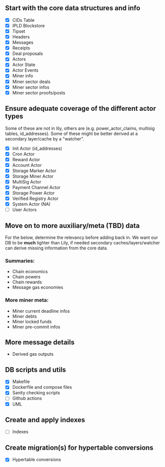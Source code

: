 ## Start with the core data structures and info
- [x] CIDs Table
- [x] IPLD Blockstore
- [x] Tipset
- [x] Headers
- [x] Messages
- [x] Receipts
- [x] Deal proposals
- [x] Actors
- [x] Actor State
- [x] Actor Events
- [x] Miner info
- [x] Miner sector deals
- [x] Miner sector infos
- [x] Miner sector proofs/posts

## Ensure adequate coverage of the different actor types
Some of these are not in lily, others are (e.g. power_actor_claims, multisig tables, id_addresses).
Some of these might be better derived at a secondary layer/cache by a "watcher".
- [x] Init Actor (id_addresses)
- [x] Cron Actor
- [x] Reward Actor
- [x] Account Actor
- [x] Storage Marker Actor
- [x] Storage Miner Actor
- [x] MultiSig Actor
- [x] Payment Channel Actor
- [x] Storage Power Actor
- [x] Verified Registry Actor
- [x] System Actor (NA)
- [ ] User Actors

## Move on to more auxiliary/meta (TBD) data
For the below, determine the relevancy before adding back in. We want our DB to be **much** lighter than Lily, if needed
secondary caches/layers/watcher can derive missing information from the core data.

### Summaries:
* Chain economics
* Chain powers
* Chain rewards
* Message gas economies

### More miner meta:
* Miner current deadline infos
* Miner debts
* Miner locked funds
* Miner pre-commit infos

## More message details
* Derived gas outputs

## DB scripts and utils
- [x] Makefile
- [x] Dockerfile and compose files
- [x] Sanity checking scripts
- [ ] Github actions
- [x] UML

## Create and apply indexes
- [ ] Indexes

## Create migration(s) for hypertable conversions
- [x] Hypertable conversions
